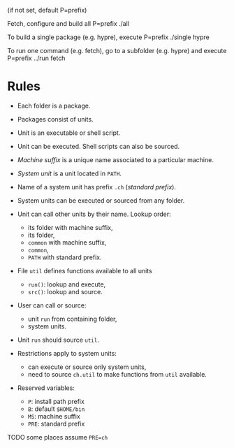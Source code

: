 (if not set, default P=prefix)

Fetch, configure and build all
P=prefix ./all

To build a single package (e.g. hypre), execute
P=prefix ./single hypre

To run one command (e.g. fetch), go to a subfolder (e.g. hypre) and execute
P=prefix ../run fetch

# Rules

* Each folder is a package.
* Packages consist of units.
* Unit is an executable or shell script.
* Unit can be executed. Shell scripts can also be sourced.
* _Machine suffix_ is a unique name associated to a particular machine.
* _System unit_ is a unit located in `PATH`.
* Name of a system unit has prefix `.ch` (_standard prefix_).
* System units can be executed or sourced from any folder.
* Unit can call other units by their name. Lookup order:
  - its folder with machine suffix,
  - its folder,
  - `common` with machine suffix,
  - `common`,
  - `PATH` with standard prefix.
* File `util` defines functions available to all units
  - `run()`: lookup and execute,
  - `src()`: lookup and source.
* User can call or source:
  - unit `run` from containing folder,
  - system units.
* Unit `run` should source `util`.
* Restrictions apply to system units:
  - can execute or source only system units,
  - need to source `ch.util` to make functions from `util` available.

* Reserved variables:
  - `P`: install path prefix
  - `B`: default `$HOME/bin`
  - `MS`: machine suffix
  - `PRE`: standard prefix
  
TODO some places assume `PRE=ch` 
